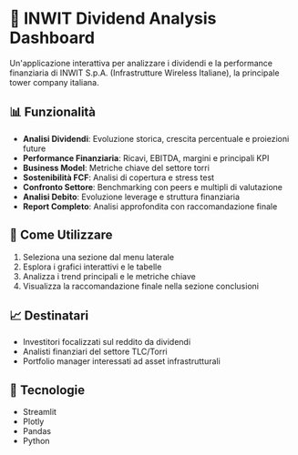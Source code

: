 # 📡 INWIT Dividend Analysis Dashboard

Un'applicazione interattiva per analizzare i dividendi e la performance finanziaria di INWIT S.p.A. (Infrastrutture Wireless Italiane), la principale tower company italiana.

## 📊 Funzionalità

- **Analisi Dividendi**: Evoluzione storica, crescita percentuale e proiezioni future
- **Performance Finanziaria**: Ricavi, EBITDA, margini e principali KPI
- **Business Model**: Metriche chiave del settore torri 
- **Sostenibilità FCF**: Analisi di copertura e stress test
- **Confronto Settore**: Benchmarking con peers e multipli di valutazione
- **Analisi Debito**: Evoluzione leverage e struttura finanziaria
- **Report Completo**: Analisi approfondita con raccomandazione finale

## 🚀 Come Utilizzare

1. Seleziona una sezione dal menu laterale
2. Esplora i grafici interattivi e le tabelle
3. Analizza i trend principali e le metriche chiave
4. Visualizza la raccomandazione finale nella sezione conclusioni

## 📈 Destinatari

- Investitori focalizzati sul reddito da dividendi
- Analisti finanziari del settore TLC/Torri
- Portfolio manager interessati ad asset infrastrutturali

## 🔧 Tecnologie

- Streamlit
- Plotly
- Pandas
- Python
